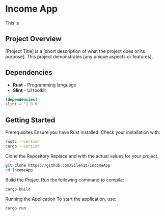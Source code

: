 # Income App

This is

## Project Overview

[Project Title] is a [short description of what the project does or its purpose]. This project demonstrates [any unique aspects or features].

## Dependencies

- **Rust** - Programming language
- **Slint** - UI toolkit



```toml
[dependencies]
slint = "1.8.0" 
```

## Getting Started
Prerequisites
Ensure you have Rust installed. Check your installation with:

```bash
rustc --version
cargo --version
```
Clone the Repository
Replace <repository-url> and <project-directory> with the actual values for your project.

```bash
git clone https://github.com/Silen1t/IncomeApp
cd IncomeApp
```
Build the Project
Run the following command to compile:

``` bash
cargo build
```
Running the Application
To start the application, use:

```bash
cargo run
```